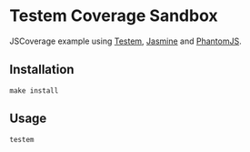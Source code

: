 Testem Coverage Sandbox
=======================

JSCoverage example using [Testem](http://github.com/airportyh/testem), [Jasmine](http://pivotal.github.com/jasmine) and [PhantomJS](http://phantomjs.org).

Installation
------------

```
make install
```

Usage
-----

```
testem
```